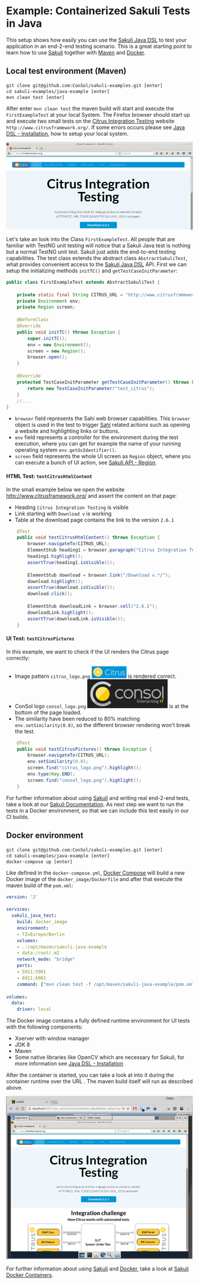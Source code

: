 # Example: Containerized Sakuli Tests in Java

This setup shows how easily you can use the [Sakuli Java DSL] to test your application in an end-2-end testing scenario. This is a great starting point to learn how to use [Sakuli] together with [Maven] and [Docker].

## Local test environment (Maven)

    git clone git@github.com:ConSol/sakuli-examples.git [enter]
    cd sakuli-examples/java-example [enter]
    mvn clean test [enter]

After enter `mvn clean test` the maven build will start and execute the `FirstExampleTest` at your local System. The Firefox browser should start up and execute two small tests on the [Citrus Integration Testing] website `http://www.citrusframework.org/`.  If some errors occurs please see [Java DSL - Installation], how to setup your local system.

 ![image](_pics/local_view.png)

Let's take an look into the Class `FirstExampleTest`. All people that are familiar with TestNG unit testing will notice that a Sakuli Java test is nothing but a normal TestNG unit test. Sakuli just adds the end-to-end testing capabilities. The test class extends the abstract class `AbstractSakuliTest`, what provides convenient access to the [Sakuli Java DSL] API. First we can setup the initializing methods `initTC()` and `getTestCaseInitParameter`:

 ```.java
 public class FirstExampleTest extends AbstractSakuliTest {

     private static final String CITRUS_URL = "http://www.citrusframework.org/";
     private Environment env;
     private Region screen;

     @BeforeClass
     @Override
     public void initTC() throws Exception {
         super.initTC();
         env = new Environment();
         screen = new Region();
         browser.open();
     }

     @Override
     protected TestCaseInitParameter getTestCaseInitParameter() throws Exception {
         return new TestCaseInitParameter("test_citrus");
     }
     //....
 }
 ```
* `browser` field represents the Sahi web browser capabilities. This `browser` object is used in the test to trigger [Sahi] related actions such as opening a website and highlighting links or buttons.
* `env` field represents a controller for the environment during the test execution, where you can get for example the name of your running operating system  `env.getOsIdentifier()`.
* `screen` field represents the whole UI screen as `Region` object, where you can execute a bunch of UI action, see [Sakuli API - Region].

#### HTML Test: `testCitrusHtmlContent`

In the small example below we open the website http://www.citrusframework.org/ and assert the content on that page:

* Heading `Citrus Integration Testing` is visible
* Link starting with `Download v` is working
* Table at the download page contains the link to the version `2.6.1`

```.java
    @Test
    public void testCitrusHtmlContent() throws Exception {
        browser.navigateTo(CITRUS_URL);
        ElementStub heading1 = browser.paragraph("Citrus Integration Testing");
        heading1.highlight();
        assertTrue(heading1.isVisible());

        ElementStub download = browser.link("/Download v.*/");
        download.highlight();
        assertTrue(download.isVisible());
        download.click();

        ElementStub downloadLink = browser.cell("2.6.1");
        downloadLink.highlight();
        assertTrue(downloadLink.isVisible());
    }
```

#### UI Test: `testCitrusPictures`

In this example, we want to check if the UI renders the Citrus page correctly:

* Image pattern `citrus_logo.png` ![citrus_logo](./src/test/resources/org/sakuli/example/test_citrus/citrus_logo.png) is rendered correct.
* ConSol logo `consol_logo.png` ![consol_logo](./src/test/resources/org/sakuli/example/test_citrus/consol_logo.png)  is at the bottom of the page loaded.
* The similarity have been reduced to 80% matching `env.setSimilarity(0.8)`, so the different browser rendering won't break the test.

```.java
    @Test
    public void testCitrusPictures() throws Exception {
        browser.navigateTo(CITRUS_URL);
        env.setSimilarity(0.8);
        screen.find("citrus_logo.png").highlight();
        env.type(Key.END);
        screen.find("consol_logo.png").highlight();
    }
```

 For further information about using [Sakuli] and writing real end-2-end tests, take a look at our [Sakuli Documentation]. As next step we want to run the tests in a Docker environment, so that we can include this test easily in our CI builds.  

## Docker environment

    git clone git@github.com:ConSol/sakuli-examples.git [enter]
    cd sakuli-examples/java-example [enter]
    docker-compose up [enter]

Like defined in the `docker-compose.yml`, [Docker Compose] will build a new Docker image of the `docker_image/Dockerfile` and after that execute the maven build of the `pom.xml`:

```.yml
version: '2'

services:
  sakuli_java_test:
    build: docker_image
    environment:
    - TZ=Europe/Berlin
    volumes:
    - .:/opt/maven/sakuli-java-example
    - data:/root/.m2
    network_mode: "bridge"
    ports:
    - 5911:5901
    - 6911:6901
    command: ["mvn clean test -f /opt/maven/sakuli-java-example/pom.xml"]

volumes:
  data:
    driver: local
```

The Docker image contains a fully defined runtime environment for UI tests with the following components:

* Xserver with window manager
* JDK 8
* Maven
* Some native libraries like OpenCV which are necessary for Sakuli, for more information see [Java DSL - Installation]

After the container is started, you can take a look at into it during the container runtime over the URL [](http://localhost:6911/vnc_auto.html?password=sakuli&view_only=true). The maven build itself will run as described above.

![image](_pics/container_view.png)

For further information about using [Sakuli] and [Docker], take a look at [Sakuli Docker Containers].

[Sakuli]:https://github.com/ConSol/sakuli
[Maven]:https://maven.apache.org/
[Docker]:https://www.docker.com/
[Docker Compose]:https://docs.docker.com/compose/
[Sahi]:http://sahipro.com/sahi-open-source/
[Sakuli Documentation]:https://github.com/ConSol/sakuli/blob/master/docs/index.md
[Sakuli Java DSL]: https://github.com/ConSol/sakuli/blob/dev/docs/java-dsl.md
[Java DSL - Installation]: https://github.com/ConSol/sakuli/blob/dev/docs/java-dsl.md#installation
[Sakuli API - Region]: https://github.com/ConSol/sakuli/blob/master/docs/sakuli-api.md#Region
[Sakuli Docker Containers]: https://github.com/ConSol/sakuli/blob/master/docs/docker-containers.md
[Citrus Integration Testing]: http://www.citrusframework.org/
